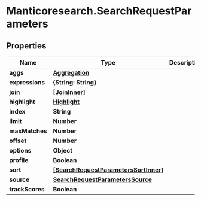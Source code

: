 # Manticoresearch.SearchRequestParameters

## Properties

Name | Type | Description | Notes
------------ | ------------- | ------------- | -------------
**aggs** | [**Aggregation**](Aggregation.md) |  | [optional] 
**expressions** | **{String: String}** |  | [optional] 
**join** | [**[JoinInner]**](JoinInner.md) |  | [optional] 
**highlight** | [**Highlight**](Highlight.md) |  | [optional] 
**index** | **String** |  | 
**limit** | **Number** |  | [optional] 
**maxMatches** | **Number** |  | [optional] 
**offset** | **Number** |  | [optional] 
**options** | **Object** |  | [optional] 
**profile** | **Boolean** |  | [optional] 
**sort** | [**[SearchRequestParametersSortInner]**](SearchRequestParametersSortInner.md) |  | [optional] 
**source** | [**SearchRequestParametersSource**](SearchRequestParametersSource.md) |  | [optional] 
**trackScores** | **Boolean** |  | [optional] 


